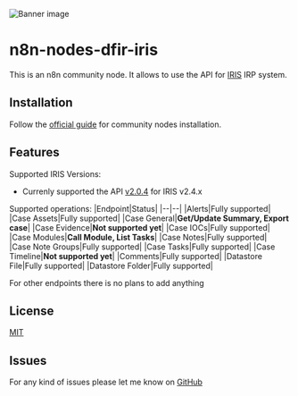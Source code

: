 ![Banner image](https://user-images.githubusercontent.com/10284570/173569848-c624317f-42b1-45a6-ab09-f0ea3c247648.png)

# n8n-nodes-dfir-iris

This is an n8n community node. It allows to use the API for [IRIS](https://docs.dfir-iris.org/latest/) IRP system.

## Installation

Follow the [official guide](https://docs.n8n.io/integrations/community-nodes/installation/) for community nodes installation.

## Features

Supported IRIS Versions:

- Currenly supported the API [v2.0.4](https://docs.dfir-iris.org/latest/operations/api/#references) for IRIS v2.4.x

Supported operations:
|Endpoint|Status|
|--|--|
|Alerts|Fully supported|
|Case Assets|Fully supported|
|Case General|**Get/Update Summary, Export case**|
|Case Evidence|**Not supported yet**|
|Case IOCs|Fully supported|
|Case Modules|**Call Module, List Tasks**|
|Case Notes|Fully supported|
|Case Note Groups|Fully supported|
|Case Tasks|Fully supported|
|Case Timeline|**Not supported yet**|
|Comments|Fully supported|
|Datastore File|Fully supported|
|Datastore Folder|Fully supported|

For other endpoints there is no plans to add anything

## License

[MIT](https://github.com/n8n-io/n8n-nodes-starter/blob/master/LICENSE.md)


## Issues

For any kind of issues please let me know on [GitHub](https://github.com/barn4k/n8n-nodes-dfir-iris.git)

<!-- ## debug on windows

```shell
# get list of npm version
nvm list available

nvm install <versionName>

# get list of installed versions
nvm ls
nvm use <versionName>

# install pnpm
npm install -g pnpm

# check if npm is good
npm doctor

# update n8n
npm update -g n8n

npm update --save

# update node
npm run build
npm run dev
npm link # use once

# via pnpm
pnpm build
pnpm dev

# publish package
pnpm publish

# set ENVs before use n8n is PS
# cd $env:userprofile/.n8n
$env:N8N_LOG_LEVEL="debug"
$env:NODE_TLS_REJECT_UNAUTHORIZED='0'
n8n start

$env:N8N_DEV_RELOAD="true"
``` -->
